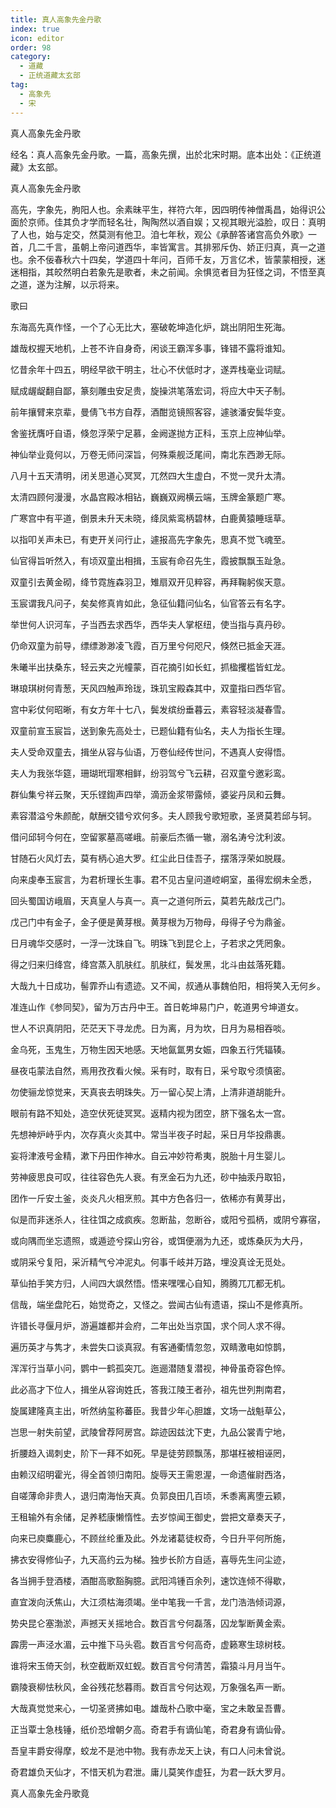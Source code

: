 ```yaml
---
title: 真人高象先金丹歌
index: true
icon: editor
order: 98
category:
  - 道藏
  - 正统道藏太玄部
tag:
  - 高象先
  - 宋
---
```


真人高象先金丹歌  

经名：真人高象先金丹歌。一篇，高象先撰，出於北宋时期。底本出处：《正统道藏》太玄部。  

真人高象先金丹歌  

高先，字象先，朐阳人也。余素昧平生，祥符六年，因四明传神僧禹昌，始得识公面於京师。佳其负才学而轻名壮，陶陶然以酒自娱；又视其眼光溢脸，叹日：真明了人也，始与定交，然莫测有他卫。洎七年秋，观公《承醉答诸宫高负外歌》一首，几二千言，虽朝上帝问道西华，率皆寓言。其排邪斥伪、娇正归真，真一之道也。余不佞春秋六十四矣，学道四十年问，百师千友，万言亿术，皆蒙蒙相授，迷迷相指，其皎然明白若象先是歌者，未之前闻。余惧览者目为狂怪之词，不悟至真之道，遂为注解，以示将来。  

歌曰  

东海高先真作怪，一个了心无比大，塞破乾坤造化炉，跳出阴阳生死海。  

雄哉权握天地机，上苍不许自身奇，闲谈王霸浑多事，锋错不露将谁知。  

忆昔余年十四五，明经早欲干明主，壮心不伏低时才，遂弄栈毫业词赋。  

赋成龌龊翻自鄙，篆刻雕虫安足贵，旋操洪笔落宏词，将应大中天子制。  

前年攘臂来京辈，曼倩飞书方自荐，酒酣览镜照客容，遽骇潘安鬓华变。  

舍鉴抚膺吁自语，倏忽浮荣宁足慕，金阙遂抛方正科，玉京上应神仙举。  

神仙举业竟何以，万卷无师问深旨，何殊乘舰泛尾间，南北东西渺无际。  

八月十五天清明，闭关思道心冥冥，兀然四大生虚白，不觉一灵升太清。  

太清四顾何漫漫，水晶宫殿冰相钻，巍巍双阙横云端，玉牌金篆题广寒。  

广寒宫中有平道，倒景未升天未晓，绛凤紫鸾柄碧林，白鹿黄猿睡瑶草。  

以指叩关声未已，有吏开关问行止，遽报高先字象先，思真不觉飞魂至。  

仙官得旨听然入，有顷双童出相揖，玉宸有命召先生，霞披飘飘玉趾急。  

双童引去黄金砌，绛节霓旌森羽卫，雉扇双开见粹容，再拜鞠躬俟天意。  

玉宸谓我凡问子，矣矣修真肯如此，急征仙籍问仙名，仙官答云有名字。  

举世何人识河车，子当西去求西华，西华夫人掌枢纽，使当指与真丹砂。  

仍命双童为前导，缥缥渺渺凌飞霞，百万里兮何咫尺，倏然已抵金天涯。  

朱曦半出扶桑东，轻云夹之光幢蒙，百花摘引如长虹，抓楹攫槛皆虹龙。  

琳琅琪树何青葱，天风四触声玲珑，珠玑宝殿森其中，双童指曰西华官。  

宫中彩仗何昭晰，有女方年十七八，鬓发缤纷垂暮云，素容轻淡凝春雪。  

双童前宣玉宸旨，送到象先高处士，已题仙籍有仙名，夫人为指长生理。  

夫人受命双童去，揖坐从容与仙语，万卷仙经传世问，不遇真人安得悟。  

夫人为我张华筵，珊瑚玳瑁寒相鲜，纷羽驾兮飞云耕，召双童兮邀彩鸾。  

群仙集兮祥云聚，天乐铿鍧声四举，滴沥金浆带露倾，婆娑丹凤和云舞。  

素容潜溢兮朱颜酡，献酬交错兮欢何多。夫人顾我兮歌短歌，圣贤莫若邱与轲。  

借问邱轲今何在，空留冢墓高嗟峨。前豪后杰循一辙，溺名涛兮沈利波。  

甘随石火风灯去，莫有柄心追大罗。红尘此日佳吾子，摆落浮荣如脱屐。  

向来虔奉玉宸言，为君析理长生事。君不见古皇问道崆峒室，虽得宏纲未全悉，  

回头蜀国访峨眉，天真皇人与真一。真一之道何所云，莫若先敲戊己门。  

戊己门中有金子，金子便是黄芽根。黄芽根为万物母，母得子兮为鼎釜。  

日月魂华交感时，一浮一沈珠自飞。明珠飞到昆仑上，子若求之凭罔象。  

得之归来归绛宫，绛宫蒸入肌肤红。肌肤红，鬓发黑，北斗由兹落死籍。  

大哉九十日成功，髻霏乔山有遗迹。又不闻，叔通从事魏伯阳，相将笑入无何乡。  

准连山作《参同契》，留为万古丹中王。首日乾坤易门户，乾道男兮坤道女。  

世人不识真阴阳，茫茫天下寻龙虎。日为离，月为坎，日月为易相吞啖。  

金乌死，玉鬼生，万物生因天地感。天地氤氲男女娠，四象五行凭辐辏。  

昼夜屯蒙法自然，焉用孜孜看火候。采有时，取有日，采兮取兮须慎密。  

勿使骊龙惊觉来，天真丧去明珠失。万一留心契上清，上清非道胡能升。  

眼前有路不知处，造空伏死徒冥冥。返精内视为团空，脐下强名太一宫。  

先想神炉峙乎内，次存真火炎其中。常当半夜子时起，采日月华投鼎裹。  

妄将津液号金精，漱下丹田作神水。自云冲妙符希夷，脱胎十月生婴儿。  

劳神疲思良可叹，往往容色先人衰。有烹金石为九还，砂中抽汞丹取铅，  

团作一斤安土釜，炎炎凡火相烹煎。其中方色各归一，依稀亦有黄芽出，  

似是而非迷杀人，往往饵之成疯疾。忽断盐，忽断谷，或阳兮孤柄，或阴兮寡宿，  

或向隅而坐忘遗照，或遁迹兮探山穷谷，或饵便溺为九还，或炼桑灰为大丹，  

或阴采兮复阳，采沂精气兮冲泥丸。何事千岐并万路，埋没真诠无觅处。  

草仙拍手笑方归，人间四大飒然悟。悟来嘿嘿心自知，腾腾兀兀都无机。  

信哉，端坐盘陀石，始觉奇之，又怪之。尝闻古仙有遗语，探山不是修真所。  

许错长寻偃月炉，游遍雄都并会府，二年出处当京国，求个同人求不得。  

遍历英才与隽才，未尝失口谈真寂。有客通衢情忽忽，双睛激电如惊鹊，  

浑浑行当草小问，鹦中一鹤孤突兀。迤逦潜随复潜视，神骨虽奇容色悴。  

此必高才下位人，揖坐从容询姓氏，答我江陵王者孙，祖先世列荆南君，  

旋属建隆真主出，听然纳玺称蕃臣。我昔少年心胆雄，文场一战魁草公，  

岂思一射失前望，武陵曾荐阿房宫。踪迹因兹沈下吏，九品公裳青宁地，  

折腰趋入谒刺史，阶下一拜不如死。早是徒劳顾飘荡，那堪枉被相诬罔，  

由赖汉绍明霍光，得全首领归南阳。旋辱天王需恩渥，一命遗催尉西洛，  

自嗟薄命非贵人，退归南海怡天真。负郭良田几百顷，禾黍离离堕云颖，  

王租输外有余储，足养嵇康懒惰性。去岁惊闻王御史，尝把文章奏天子，  

向来已庾麋鹿心，不顾丝纶重及此。外龙诸葛徒权奇，今日升平何所施，  

拂衣安得修仙子，九天高约云为梯。独步长阶方自适，喜辱先生问尘迹，  

各当拥手登酒楼，酒酣高歌豁胸臆。武阳鸿锺百余列，速饮连倾不得歇，  

直宜泼向沃焦山，大江须枯海须竭。坐中笔我一千言，龙门浩浩倾词源，  

势央昆仑塞渤淤，声撼天关摇地合。数百言兮何磊落，囚龙掣断黄金索。  

霹雳一声泾水湄，云中推下马头雹。数百言兮何高奇，虚籁寒生琼树枝。  

谁将宋玉倚天剑，秋空截断双虹蚬。数百言兮何清苦，霜猿斗月月当午。  

霸陵衰柳怯秋风，金谷残花愁暮雨。数百言兮何达观，万象强名声一断。  

大哉真觉觉来心，一切圣贤拂如电。雄哉朴凸歌中毫，宝之未敢呈吾曹。  

正当覃士急栈锤，纸价恐增朝夕高。奇君手有谪仙笔，奇君身有谪仙骨。  

吾皇丰爵安得摩，蛟龙不是池中物。我有赤龙天上诀，有口人问未曾说。  

奇君雄负天仙才，不惜天机为君泄。庸儿莫笑作虚狂，为君一跃大罗月。  

真人高象先金丹歌竟  
